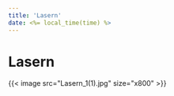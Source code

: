 ```yaml
---
title: 'Lasern'
date: <%= local_time(time) %>
---
```


# Lasern
<div class="flex flex-wrap justify-center items-center w-full max-w-xl mx-auto mt-6">
    {{< image src="Lasern_1(1).jpg" size="x800" >}}
</div>
